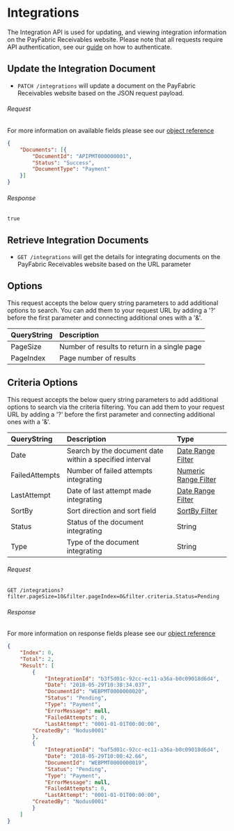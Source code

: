 Integrations
============

The Integration API is used for updating, and viewing integration information on the PayFabric Receivables website. Please note that all requests require API authentication, see our [guide](../Sync/Token.md) on how to authenticate.

Update the Integration Document
--------------------

* `PATCH /integrations` will update a document on the PayFabric Receivables website based on the JSON request payload.

###### Request
For more information on available fields please see our [object reference](../../Objects/Integration.md#IntegrationPost)
```json
{
	"Documents": [{
		"DocumentId": "APIPMT000000001",
		"Status": "Success",
		"DocumentType": "Payment"
	}]
}
```


###### Response
```text
true
```


Retrieve Integration Documents
--------------------

* `GET /integrations` will get the details for integrating documents on the PayFabric Receivables website based on the URL parameter

Options
-------

This request accepts the below query string parameters to add additional options to search. You can add them to your request URL by adding a '?' before the first parameter and connecting additional ones with a '&'.

| QueryString | Description |
| :------------- | :------------- |
| PageSize | Number of results to return in a single page |
| PageIndex | Page number of results |

Criteria Options
-------

This request accepts the below query string parameters to add additional options to search via the criteria filtering. You can add them to your request URL by adding a '?' before the first parameter and connecting additional ones with a '&'.

| QueryString | Description | Type |
| :------------- | :------------- | :------------- | 
| Date | Search by the document date within a specified interval | [Date Range Filter](../QueryFilter.md#date-range-filter) |
| FailedAttempts | Number of failed attempts integrating | [Numeric Range Filter](../QueryFilter.md#numeric-range-filter) |
| LastAttempt | Date of last attempt made integrating | [Date Range Filter](../QueryFilter.md#date-range-filter) |
| SortBy | Sort direction and sort field | [SortBy Filter](../QueryFilter.md#sortby-filter) |
| Status | Status of the document integrating | String |
| Type | Type of the document integrating | String |

###### Request
```htpp
GET /integrations?filter.pageSize=10&filter.pageIndex=0&filter.criteria.Status=Pending
```

###### Response
For more information on response fields please see our [object reference](../../Objects/Integration.md#IntegrationPagingResponse)
```json
{
    "Index": 0,
    "Total": 2,
    "Result": [
        {
            "IntegrationId": "b3f5d01c-92cc-ec11-a36a-b0c09018d6d4",
            "Date": "2018-05-29T10:38:34.037",
            "DocumentId": "WEBPMT0000000020",
            "Status": "Pending",
            "Type": "Payment",
            "ErrorMessage": null,
            "FailedAttempts": 0,
            "LastAttempt": "0001-01-01T00:00:00",
	    "CreatedBy": "Nodus0001"
        },
        {
            "IntegrationId": "baf5d01c-92cc-ec11-a36a-b0c09018d6d4",
            "Date": "2018-05-29T10:00:42.66",
            "DocumentId": "WEBPMT0000000019",
            "Status": "Pending",
            "Type": "Payment",
            "ErrorMessage": null,
            "FailedAttempts": 0,
            "LastAttempt": "0001-01-01T00:00:00",
	    "CreatedBy": "Nodus0001"
        }
    ]
}
```
